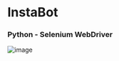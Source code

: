 # InstaBot
### Python - Selenium WebDriver

![image](https://user-images.githubusercontent.com/61186351/164517388-a4190886-3c2c-42fe-aa9c-dad46e88523a.png)

